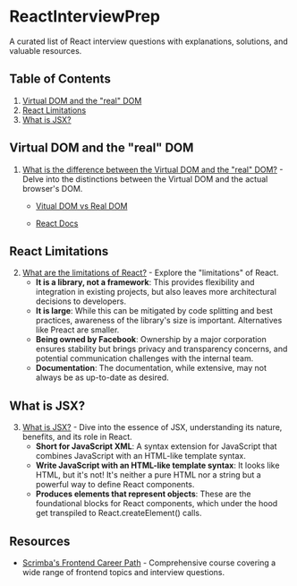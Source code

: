 # ReactInterviewPrep

A curated list of React interview questions with explanations, solutions, and valuable resources.

## Table of Contents

1. [Virtual DOM and the "real" DOM](#virtual-dom-and-the-real-dom)
2. [React Limitations](#react-limitations)
3. [What is JSX?](#what-is-jsx)

## Virtual DOM and the "real" DOM

1. [What is the difference between the Virtual DOM and the "real" DOM?](./VirtualVsRealDOM.jsx) - Delve into the distinctions between the Virtual DOM and the actual browser's DOM.

   - [Vitual DOM vs Real DOM](images/VirtualDOM.png)

   - [React Docs](https://legacy.reactjs.org/docs/faq-internals.html#what-is-the-virtual-dom)

## React Limitations

2. [What are the limitations of React?](./ReactLimitations.jsx) - Explore the "limitations" of React.
    - **It is a library, not a framework**: This provides flexibility and integration in existing projects, but also leaves more architectural decisions to developers.
    - **It is large**: While this can be mitigated by code splitting and best practices, awareness of the library's size is important. Alternatives like Preact are smaller.
    - **Being owned by Facebook**: Ownership by a major corporation ensures stability but brings privacy and transparency concerns, and potential communication challenges with the internal team.
    - **Documentation**: The documentation, while extensive, may not always be as up-to-date as desired.

## What is JSX?

3. [What is JSX?](./JSX.jsx) - Dive into the essence of JSX, understanding its nature, benefits, and its role in React.
    - **Short for JavaScript XML**: A syntax extension for JavaScript that combines JavaScript with an HTML-like template syntax.
    - **Write JavaScript with an HTML-like template syntax**: It looks like HTML, but it's not! It's neither a pure HTML nor a string but a powerful way to define React components.
    - **Produces elements that represent objects**: These are the foundational blocks for React components, which under the hood get transpiled to React.createElement() calls.

## Resources

- [Scrimba's Frontend Career Path](https://scrimba.com/playlist/pMvNwAD) - Comprehensive course covering a wide range of frontend topics and interview questions.
